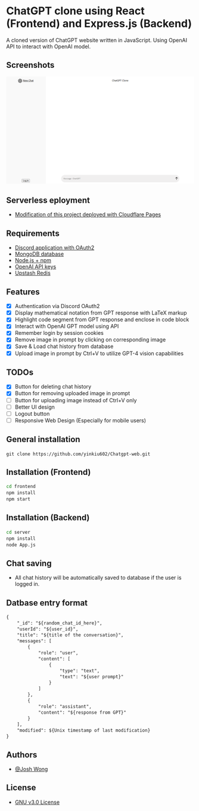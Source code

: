 # ChatGPT clone using React (Frontend) and Express.js (Backend)

A cloned version of ChatGPT website written in JavaScript. Using OpenAI API to interact with OpenAI model.

## Screenshots
![alt text](image.png)

## Serverless eployment
- [Modification of this project deployed with Cloudflare Pages](https://github.com/yinkiu602/ChatGPT-clone-Cloudflare-Page)

## Requirements
- [Discord application with OAuth2](https://discord.com/developers/docs/topics/oauth2)
- [MongoDB database](https://www.mongodb.com/try/download/community)
- [Node.js + npm](https://nodejs.org/en/download/prebuilt-installer/current)
- [OpenAI API keys](https://platform.openai.com/api-keys)
- [Upstash Redis](https://console.upstash.com/redis)

## Features
- [X]  Authentication via Discord OAuth2
- [X]  Display mathematical notation from GPT response with LaTeX markup
- [X]  Highlight code segment from GPT response and enclose in code block
- [X]  Interact with OpenAI GPT model using API
- [X]  Remember login by session cookies
- [X]  Remove image in prompt by clicking on corresponding image
- [X]  Save & Load chat history from database
- [X]  Upload image in prompt by Ctrl+V to utilize GPT-4 vision capabilities

## TODOs
- [X]  Button for deleting chat history
- [X]  Button for removing uploaded image in prompt
- [ ]  Button for uploading image instead of Ctrl+V only
- [ ]  Better UI design
- [ ]  Logout button
- [ ]  Responsive Web Design (Especially for mobile users)

## General installation
```
git clone https://github.com/yinkiu602/Chatgpt-web.git
```

## Installation (Frontend)
```bash
cd frontend
npm install
npm start
```

## Installation (Backend)
```bash
cd server
npm install
node App.js
```
## Chat saving
- All chat history will be automatically saved to database if the user is logged in.

## Datbase entry format
```
{
    "_id": "${random_chat_id_here}",
    "userId": "${user_id}",
    "title": "${title of the conversation}",
    "messages": [
        {
            "role": "user",
            "content": [
                {
                    "type": "text",
                    "text": "${user prompt}"
                }
            ]
        },
        {
            "role": "assistant",
            "content": "${response from GPT}"
        }
    ],
    "modified": ${Unix timestamp of last modification}
}
```

## Authors
- [@Josh Wong](https://github.com/yinkiu602)

## License
- [GNU v3.0 License](LICENSE)